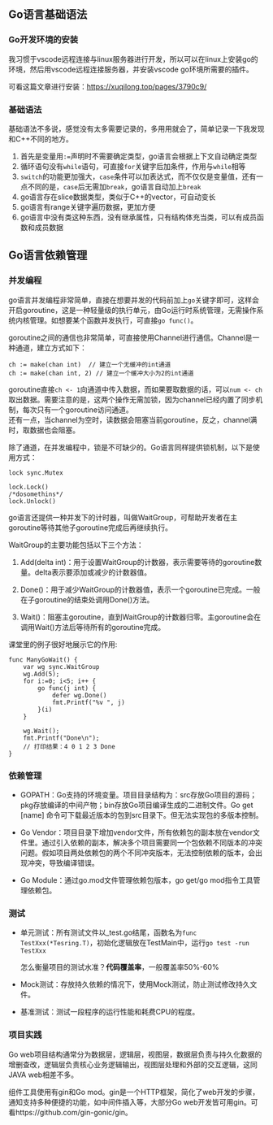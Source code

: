 ## Go语言基础语法  

### Go开发环境的安装 

我习惯于vscode远程连接与linux服务器进行开发，所以可以在linux上安装go的环境，然后用vscode远程连接服务器，并安装vscode go环境所需要的插件。  

可看这篇文章进行安装：https://xuqilong.top/pages/3790c9/

### 基础语法  
基础语法不多说，感觉没有太多需要记录的，多用用就会了，简单记录一下我发现和C++不同的地方。  
1. 首先是变量用`:=`声明时不需要确定类型，go语言会根据上下文自动确定类型  
2. 循环语句没有`while`语句，可直接`for`关键字后加条件，作用与`while`相等  
3. `switch`的功能更加强大，`case`条件可以加表达式，而不仅仅是变量值，还有一点不同的是，`case`后无需加`break`，go语言自动加上`break`  
4. go语言存在slice数据类型，类似于C++的vector，可自动变长  
5. go语言有range关键字遍历数据，更加方便  
6. go语言中没有类这种东西，没有继承属性，只有结构体充当类，可以有成员函数和成员数据  

## Go语言依赖管理

### 并发编程
go语言并发编程非常简单，直接在想要并发的代码前加上`go`关键字即可，这样会开启goroutine，这是一种轻量级的执行单元，由Go运行时系统管理，无需操作系统内核管理。如想要某个函数并发执行，可直接`go func()`。  

goroutine之间的通信也非常简单，可直接使用Channel进行通信。Channel是一种通道，建立方式如下：  
```
ch := make(chan int)  // 建立一个无缓冲的int通道
ch := make(chan int, 2) // 建立一个缓冲大小为2的int通道
```
goroutine直接`ch <- 1`向通道中传入数据，而如果要取数据的话，可以`num <- ch`取出数据。需要注意的是，这两个操作无需加锁，因为channel已经内置了同步机制，每次只有一个goroutine访问通道。  
还有一点，当channel为空时，读数据会阻塞当前goroutine，反之，channel满时，取数据也会阻塞。  

除了通道，在并发编程中，锁是不可缺少的。Go语言同样提供锁机制，以下是使用方式：
```
lock sync.Mutex

lock.Lock()
/*dosomethins*/
lock.Unlock()
```

go语言还提供一种并发下的计时器，叫做WaitGroup，可帮助开发者在主goroutine等待其他子goroutine完成后再继续执行。  

WaitGroup的主要功能包括以下三个方法：

1. Add(delta int)：用于设置WaitGroup的计数器，表示需要等待的goroutine数量。delta表示要添加或减少的计数器值。  

2. Done()：用于减少WaitGroup的计数器值，表示一个goroutine已完成。一般在子goroutine的结束处调用Done()方法。  

3. Wait()：阻塞主goroutine，直到WaitGroup的计数器归零。主goroutine会在调用Wait()方法后等待所有的goroutine完成。  

课堂里的例子很好地展示它的作用:  
```
func ManyGoWait() {
    var wg sync.WaitGroup
    wg.Add(5);
    for i:=0; i<5; i++ {
        go func(j int) {
            defer wg.Done()
            fmt.Printf("%v ", j)
        }(i)
    }

    wg.Wait();
    fmt.Printf("Done\n");
    // 打印结果：4 0 1 2 3 Done
}
```
### 依赖管理

* GOPATH：Go支持的环境变量。项目目录结构为：src存放Go项目的源码；pkg存放编译的中间产物；bin存放Go项目编译生成的二进制文件。Go get [name] 命令可下载最近版本的包到src目录下。但无法实现包的多版本控制。  

* Go Vendor：项目目录下增加vendor文件，所有依赖包的副本放在vendor文件里。通过引入依赖的副本，解决多个项目需要同一个包依赖不同版本的冲突问题。假如项目两处依赖包的两个不同冲突版本，无法控制依赖的版本，会出现冲突，导致编译错误。  

* Go Module：通过go.mod文件管理依赖包版本，go get/go mod指令工具管理依赖包。  

### 测试

* 单元测试：所有测试文件以_test.go结尾，函数名为`func TestXxx(*Tesring.T)`，初始化逻辑放在TestMain中，运行`go test -run TestXxx`  

    怎么衡量项目的测试水准？**代码覆盖率**，一般覆盖率50%-60%  

* Mock测试：存放持久依赖的情况下，使用Mock测试，防止测试修改持久文件。  

* 基准测试：测试一段程序的运行性能和耗费CPU的程度。  

### 项目实践  

Go web项目结构通常分为数据层，逻辑层，视图层，数据层负责与持久化数据的增删查改，逻辑层负责核心业务逻辑输出，视图层处理和外部的交互逻辑，这同JAVA web相差不多。  

组件工具使用有gin和Go mod。gin是一个HTTP框架，简化了web开发的步骤，通知支持多种便捷的功能，如中间件插入等，大部分Go web开发皆可用gin。可看https://github.com/gin-gonic/gin。  







